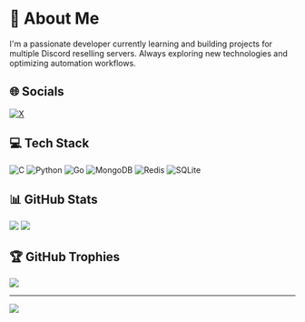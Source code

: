 # 💫 About Me  
I'm a passionate developer currently learning and building projects for multiple Discord reselling servers. Always exploring new technologies and optimizing automation workflows.  

## 🌐 Socials  
[![X](https://img.shields.io/badge/X-black.svg?logo=X&logoColor=white)](https://x.com/dev_jannis)  

## 💻 Tech Stack  
![C](https://img.shields.io/badge/C-%2300599C.svg?style=flat&logo=c&logoColor=white)  ![Python](https://img.shields.io/badge/Python-3670A0?style=flat&logo=python&logoColor=ffdd54)  ![Go](https://img.shields.io/badge/Go-%2300ADD8.svg?style=flat&logo=go&logoColor=white)  ![MongoDB](https://img.shields.io/badge/MongoDB-%234ea94b.svg?style=flat&logo=mongodb&logoColor=white)  ![Redis](https://img.shields.io/badge/Redis-%23DD0031.svg?style=flat&logo=redis&logoColor=white)  ![SQLite](https://img.shields.io/badge/SQLite-%2307405e.svg?style=flat&logo=sqlite&logoColor=white)  

## 📊 GitHub Stats  
![](https://nirzak-streak-stats.vercel.app/?user=devjannis&theme=dark&hide_border=true)  ![](https://github-readme-stats.vercel.app/api/top-langs/?username=devjannis&theme=dark&hide_border=true&include_all_commits=true&count_private=true&layout=compact)  

## 🏆 GitHub Trophies  
![](https://github-profile-trophy.vercel.app/?username=devjannis&theme=radical&no-frame=false&no-bg=true&margin-w=4)  

---  
[![](https://visitcount.itsvg.in/api?id=devjannis&icon=0&color=0)](https://visitcount.itsvg.in)  

<!-- Proudly created with GPRM ( https://gprm.itsvg.in ) -->

